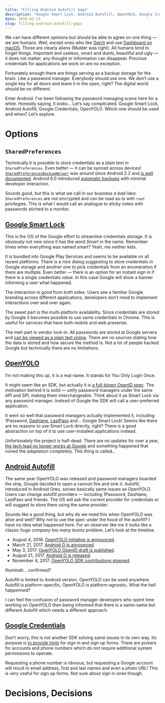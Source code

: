 ```yaml
---
title: "Filling Android Autofill Gaps"
description: "Google Smart Lock, Android Autofill, OpenYOLO, Google Credentials, passwords.txt — what else?"
date: 2019-02-13
slug: filling-android-autofill-gaps
---
```


We can have different opinions but should be able to agree on one thing — we are humans.
Well, except ones who like [Gerrit](https://www.gerritcodereview.com/)
and use [Dashboard on macOS](https://en.wikipedia.org/wiki/Dashboard_(macOS)).
Those are clearly aliens (Mulder was right).
All humans tend to forget things. Important and useless, smart and dumb, beautiful and ugly —
it does not matter, any thought or information can disappear.
Precious credentials for applications we work on are no exception.

Fortunately enough there are things serving as a backup storage for the brain.
Like a password manager. Everybody should use one. We don’t use a single key
for all doors and leave it in the open, right? The digital world should be no different.

Enter Android. I’ve been following the password managing scene here for a while.
Honestly saying, it looks... Let’s say complicated. Google Smart Lock, Android Autofill,
Google Credentials, OpenYOLO. Which one should be used and when?
Let’s explore.

# Options

## `SharedPreferences`

Technically it is possible to store credentials as a plain text in `SharedPreferences`.
Even better — it can be synced across devices!
[`SharedPreferencesBackupHelper`](https://developer.android.com/reference/android/app/backup/SharedPreferencesBackupHelper)
was around since Android 2.2 and [is well documented](https://developer.android.com/guide/topics/data/keyvaluebackup).
Android 6.0 introduced [automatic backups](https://developer.android.com/guide/topics/data/autobackup)
with minimal developer interaction.

Sounds good, but this is what we call in our business _a bad idea_.
`SharedPreferences` are not encrypted and can be read as-is with `root`
privilegies. This is what I would call an analogue to sticky notes with passwords
stiched to a monitor.

## [Google Smart Lock](https://developers.google.com/identity/smartlock-passwords/android/)

This is the OG of the Google effort to streamline credentials storage.
It is obviously not new since it has the word _Smart_ in the name.
Remember times when everything was named smart? Yeah, me neither kids.

It is bundled into Google Play Services and seems to be available on all recent platforms.
There is a nice dialog suggesting to store credentials in Google storage and
another one to pick credentials from an enumeration if there are multiple.
Even better — there is an option for an instant sign in if there is a single
credentials value. In this case Google will show a banner informing a user what happened.

The interaction is good from both sides. Users see a familiar Google branding
across different applications, developers don’t need to implement interactions
over and over again.

The sweet part is the multi-platform availability.
Since credentials are stored by Google it becomes possible
to use same credentials in Chrome. This is useful for services that have both
mobile and web presense.

The meh part is vendor lock-in. All passwords are stored at Google servers
and [can be viewed as a plain text online](https://passwords.google.com/).
There are no sources stating how the data is stored and how secure the method is.
Not a lot of people hacked Google but technically there are no limitations.

## [OpenYOLO](https://github.com/openid/OpenYOLO-Android)

I’m not making this up, it is a real name. It stands for You Only Login Once.

It might seem like an SDK, but actually it is [a full-blown OpenID spec](https://openid.net/specs/openyolo-android-ID1.html).
The motivation behind it is solid — unify password managers under the same API and SPI,
making them interchangeable. Think about it as Smart Lock via any password manager.
Instead of Google the SDK will call a user-preferred application.

It went so well that password managers actually implemented it, including 1Password,
[Dashlane](https://blog.dashlane.com/openyolo-password-managers-in-android-apps/),
[LastPass](https://blog.lastpass.com/2017/11/introducing-lastpass-support-openyolo.html/) and...
Google Smart Lock! Seems like there are no reasons to use Smart Lock directly, right?
There is a good abstraction on top of it to use user-installed applications instead.

Unfortunately the project is half-dead. There are no updates for over a year,
[the tech lead no longer works at Google](https://www.linkedin.com/in/iainmcgin/)
and something happened that ruined the adaptation completely. This thing is called...

## [Android Autofill](https://developer.android.com/guide/topics/text/autofill)

The same year OpenYOLO was released and password managers boarded the ship,
Google decided to open a cannon fire and sink it. Autofill, introduced in Android Oreo,
solves basically same issues as OpenYOLO. Users can change autofill providers —
including 1Password, Dashlane, LastPass and friends. The OS will ask the current provider
for credentials or will suggest to store them using the same provider.

Sounds like a good thing, but why do we need this when OpenYOLO was alive and well?
Why not to use the spec under the hood of the autofill?
I have no idea what happened here. For an observer like me it looks like a classic
_huge company too many teams_ problem. Let’s look at the timeline.

* August 4, 2016. [OpenYOLO initiative is announced](https://blog.dashlane.com/dashlane-google-open-source-api/).
* March 21, 2017. [Android O is announced](https://android-developers.googleblog.com/2017/03/first-preview-of-android-o.html).
* May 3, 2017. [OpenYOLO OpenID draft is published](https://openid.net/2017/05/03/public-review-period-for-openyolo-for-android-specification-started/).
* August 21, 2017. [Android O is released](https://en.wikipedia.org/wiki/Android_Oreo).
* November 4, 2017. [OpenYOLO SDK contributions stopped](https://github.com/openid/OpenYOLO-Android/commit/ff0de4b8651354673a5e2dc97c1b78cf7c353651).

Illuminati... confirmed?

Autofill is limited to Android version, OpenYOLO can be used anywhere.
Autofill is platform-specific, OpenYOLO is platform-agnostic. What the hell happenned?

I can feel the confusion of password manager developers who spent time
working on OpenYOLO then being informed that there is a same-same but different Autofill
which needs a different approach.

## [Google Credentials](https://developers.google.com/android/reference/com/google/android/gms/auth/api/credentials/package-summary)

Don’t worry, this is not another SDK solving same issues in its own way.
Its purpose is [to provide hints](https://developers.google.com/identity/smartlock-passwords/android/retrieve-hints)
for sign in and sign up forms. There are pickers for accounts and phone numbers
which do not require additional system permissions to operate.

Requesting a phone number is obvious, but requesting a Google account will result
in email address, first and last names and even a photo URL! This is very useful
for sign up forms. Not sure about sign in ones though.

# Decisions, Decisions
